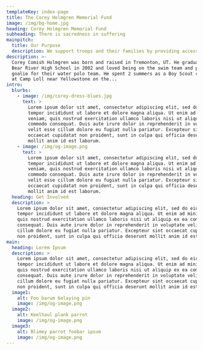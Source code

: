 ```yaml
---
templateKey: index-page
title: The Corey Holmgren Memorial Fund
image: /img/bg-home.jpg
heading: Corey Holmgren Memorial Fund
subheading: There is sacredness in suffering
mainpitch:
  title: Our Purpose
  description: We support troops and their families by providing access to counseling
description: >-
  Corey Comish Holmgren was born and raised in Tremonton, UT. He graduated from
  Bear River High School in 2002 and loved being on the swim team and playing
  goalie for their water polo team. He spent 2 summers as a Boy Scout counselor
  at Camp Loll near Yellowstone on the...
intro:
  blurbs:
    - image: /img/corey-dress-blues.jpg
      text: >
        Lorem ipsum dolor sit amet, consectetur adipiscing elit, sed do eiusmod
        tempor incididunt ut labore et dolore magna aliqua. Ut enim ad minim
        veniam, quis nostrud exercitation ullamco laboris nisi ut aliquip ex ea
        commodo consequat. Duis aute irure dolor in reprehenderit in voluptate
        velit esse cillum dolore eu fugiat nulla pariatur. Excepteur sint
        occaecat cupidatat non proident, sunt in culpa qui officia deserunt
        mollit anim id est laborum.
    - image: /img/og-image.png
      text: >
        Lorem ipsum dolor sit amet, consectetur adipiscing elit, sed do eiusmod
        tempor incididunt ut labore et dolore magna aliqua. Ut enim ad minim
        veniam, quis nostrud exercitation ullamco laboris nisi ut aliquip ex ea
        commodo consequat. Duis aute irure dolor in reprehenderit in voluptate
        velit esse cillum dolore eu fugiat nulla pariatur. Excepteur sint
        occaecat cupidatat non proident, sunt in culpa qui officia deserunt
        mollit anim id est laborum.
  heading: Get Involved
  description: >
    Lorem ipsum dolor sit amet, consectetur adipiscing elit, sed do eiusmod
    tempor incididunt ut labore et dolore magna aliqua. Ut enim ad minim veniam,
    quis nostrud exercitation ullamco laboris nisi ut aliquip ex ea commodo
    consequat. Duis aute irure dolor in reprehenderit in voluptate velit esse
    cillum dolore eu fugiat nulla pariatur. Excepteur sint occaecat cupidatat
    non proident, sunt in culpa qui officia deserunt mollit anim id est laborum.
main:
  heading: Lorem Ipsum
  description: >
    Lorem ipsum dolor sit amet, consectetur adipiscing elit, sed do eiusmod
    tempor incididunt ut labore et dolore magna aliqua. Ut enim ad minim veniam,
    quis nostrud exercitation ullamco laboris nisi ut aliquip ex ea commodo
    consequat. Duis aute irure dolor in reprehenderit in voluptate velit esse
    cillum dolore eu fugiat nulla pariatur. Excepteur sint occaecat cupidatat
    non proident, sunt in culpa qui officia deserunt mollit anim id est laborum.
  image1:
    alt: Foo barum belaying pin
    image: /img/og-image.png
  image2:
    alt: Keelhaul plank parrot
    image: /img/og-image.png
  image3:
    alt: Blimey parrot foobar ipsum
    image: /img/og-image.png
---
```


